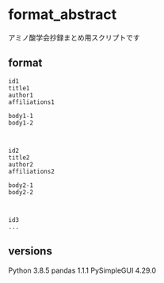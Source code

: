 # format_abstract
アミノ酸学会抄録まとめ用スクリプトです

## format
```
id1
title1
author1
affiliations1

body1-1
body1-2



id2
title2
author2
affiliations2

body2-1
body2-2



id3
...
```

## versions
Python				3.8.5
pandas              1.1.1
PySimpleGUI         4.29.0
